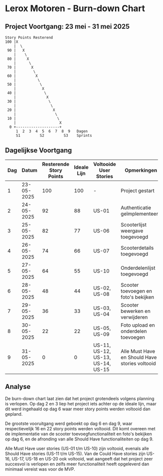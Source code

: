 # Lerox Motoren - Burn-down Chart

## Project Voortgang: 23 mei - 31 mei 2025

```
Story Points Resterend
100 |X
    |  \
 90 |   X
    |    \
 80 |     X
    |      \
 70 |       X
    |        \
 60 |         X
    |          \
 50 |           \
    |            X
 40 |             \
    |              X
 30 |               \
    |                \
 20 |                 X
    |                  \
 10 |                   \
    |                    X
  0 +--------------------+
     1  2  3  4  5  6  7  8  9   Dagen
     S1         S2         S3    Sprints
```

## Dagelijkse Voortgang

| Dag | Datum | Resterende Story Points | Ideale Lijn | Voltooide User Stories | Opmerkingen |
|-----|-------|-------------------------|-------------|------------------------|-------------|
| 1 | 23-05-2025 | 100 | 100 | - | Project gestart |
| 2 | 24-05-2025 | 92 | 88 | US-01 | Authenticatie geïmplementeerd |
| 3 | 25-05-2025 | 82 | 77 | US-06 | Scooterlijst weergave toegevoegd |
| 4 | 26-05-2025 | 74 | 66 | US-07 | Scooterdetails toegevoegd |
| 5 | 27-05-2025 | 64 | 55 | US-10 | Onderdelenlijst toegevoegd |
| 6 | 28-05-2025 | 48 | 44 | US-02, US-08 | Scooter toevoegen en foto's bekijken |
| 7 | 29-05-2025 | 36 | 33 | US-03, US-04 | Scooter bewerken en verwijderen |
| 8 | 30-05-2025 | 22 | 22 | US-05, US-09 | Foto upload en onderdelen toevoegen |
| 9 | 31-05-2025 | 0 | 0 | US-11, US-12, US-13, US-14, US-15 | Alle Must Have en Should Have stories voltooid |

## Analyse

De burn-down chart laat zien dat het project grotendeels volgens planning is verlopen. Op dag 2 en 3 liep het project iets achter op de ideale lijn, maar dit werd ingehaald op dag 6 waar meer story points werden voltooid dan gepland.

De grootste vooruitgang werd geboekt op dag 6 en dag 9, waar respectievelijk 16 en 22 story points werden voltooid. Dit komt overeen met de implementatie van de scooter toevoegfunctionaliteit en foto's bekijken op dag 6, en de afronding van alle Should Have functionaliteiten op dag 9.

Alle Must Have user stories (US-01 t/m US-10) zijn voltooid, evenals alle Should Have stories (US-11 t/m US-15). Van de Could Have stories zijn US-16, US-17, US-18 en US-20 ook voltooid, wat aangeeft dat het project zeer succesvol is verlopen en zelfs meer functionaliteit heeft opgeleverd dan minimaal vereist was voor de MVP.
